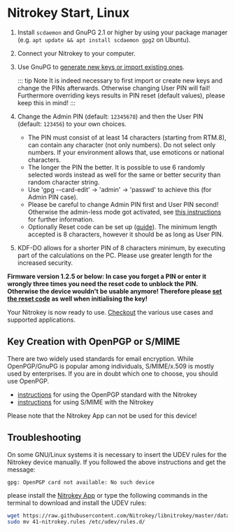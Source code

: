 # Nitrokey Start, Linux

1. Install `scdaemon` and GnuPG 2.1 or higher by using your package manager (e.g. `apt update && apt install scdaemon gpg2` on Ubuntu).
2. Connect your Nitrokey to your computer.
3. Use GnuPG to [generate new keys or import existing ones](https://docs.nitrokey.com/start/linux/openpgp-email-encryption.html).

    ::: tip Note
    It is indeed necessary to first import or create new keys and change the PINs afterwards. Otherwise changing User PIN will fail! Furthermore overriding keys results in PIN reset (default values), please keep this in mind!
    :::     
4. Change the Admin PIN (default: `12345678`) and then the User PIN (default: `123456`) to your own choices. 
    - The PIN must consist of at least 14 characters (starting from RTM.8), can contain any character (not only numbers). Do not select only numbers. If your environment allows that, use emoticons or national characters. 
    - The longer the PIN the better. It is possible to use 6 randomly selected words instead as well for the same or better security than random character string.
    - Use 'gpg --card-edit' -> 'admin' -> 'passwd' to achieve this (for Admin PIN case). 
    - Please be careful to change Admin PIN first and User PIN second! Otherwise the admin-less mode got activated, see [this instructions](https://www.fsij.org/doc-gnuk/gnuk-passphrase-setting.html#) for further information.
    - Optionally Reset code can be set up ([guide](http://www.fsij.org/doc-gnuk/gnuk-passphrase-setting.html#set-up-pw1-pw3-and-reset-code)). The minimum length accepted is 8 characters, however it should be as long as User PIN.
5. KDF-DO allows for a shorter PIN of 8 characters minimum, by executing part of the calculations on the PC. Please use greater length for the increased security.

**Firmware version 1.2.5 or below: In case you forget a PIN or enter it wrongly three times you need the reset code to unblock the PIN. Otherwise the device wouldn't be usable anymore! Therefore please [set the reset code](http://www.fsij.org/doc-gnuk/gnuk-passphrase-setting.html#set-up-pw1-pw3-and-reset-code) as well when initialising the key!**

Your Nitrokey is now ready to use. [Checkout](https://www.nitrokey.com/documentation/applications) the various use cases and supported applications.
## Key Creation with OpenPGP or S/MIME
There are two widely used standards for email encryption. While OpenPGP/GnuPG is popular among individuals, S/MIME/x.509 is mostly used by enterprises. If you are in doubt which one to choose, you should use OpenPGP.

- [instructions](https://docs.nitrokey.com/start/linux/openpgp-email-encryption.html) for using the OpenPGP standard with the Nitrokey
- [instructions](https://docs.nitrokey.com/start/linux/smime-email-encryption.html) for using S/MIME with the Nitrokey

Please note that the Nitrokey App can not be used for this device!


## Troubleshooting
On some GNU/Linux systems it is necessary to insert the UDEV rules for the Nitrokey device manually. If you followed the above instructions and get the message:
```
gpg: OpenPGP card not available: No such device
```
please install the [Nitrokey App](https://www.nitrokey.com/download) or type the following commands in the terminal to download and install the UDEV rules:

```bash
wget https://raw.githubusercontent.com/Nitrokey/libnitrokey/master/data/41-nitrokey.rules
sudo mv 41-nitrokey.rules /etc/udev/rules.d/
```
